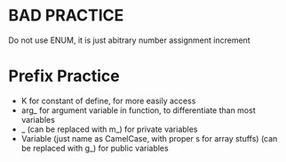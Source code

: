 # BAD PRACTICE
Do not use ENUM, it is just abitrary number assignment increment

# Prefix Practice
- K for constant of define, for more easily access
- arg_ for argument variable in function, to differentiate than most variables
- _ (can be replaced with m_) for private variables
- Variable (just name as CamelCase, with proper s for array stuffs) (can be replaced with g_) for public variables
